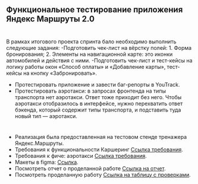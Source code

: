 ## Функциональное тестирование приложения Яндекс Маршруты 2.0 
#
В рамках итогового проекта спринта бало необходимо выполнить следующие задания:
-Подготовить чек-лист на вёрстку полей: 1. Форма бронирования; 2. Элементы на навигационной карте: это иконки автомобилей и действия с ними.
-Подготовить чек-лист и тест-кейсы на логику работы окон «Способ оплаты» и «Добавление карты», тест-кейсы на кнопку «Забронировать».
- Протестировать приложение и завести баг-репорты в YouTrack.
- Протестировать аэротакси: в запросах фронтенда на типы транспорта нет аэротакси. Ответ тоже приходит без него. Чтобы аэротакси отобразилось в интерфейсе, нужно перехватить ответ бэкенда, который содержит
типы транспорта, и подставить туда новый тип — аэротакси.
#
- Реализация была предоставленная на тестовом стенде тренажера Яндекс.Маршруты.
- Требования к функциональности Каршеринг [Ссылка требования](https://praktikum.notion.site/74dd6e68fda34387ac4d43137a601c6e).
- Требования к фиче: аэротакси [Ссылка требования](https://praktikum.notion.site/c7047612320a42d19d8a6289cf0b3efa).
- Макеты в figma: [Ссылка](https://www.figma.com/design/42mNwme0cBfZwNZUIcN1mh/Яндекс.Маршруты?node-id=2-18586).
- Посмотреть отчет о проделанной работе [Ссылка на отчет](https://docs.google.com/document/d/1Psf2uF_tjxF9RPJ_VYHK9jfI5CC33lzrFiStc3Jg8As/edit).
- Посмотреть проделанную работу [Ссылка на таблицу с проверками](https://docs.google.com/spreadsheets/d/17m6r7gm_NgbUdJSBLnFC1H0GhN8fH2fXeXqWDTZwfL4/edit?gid=1396138851#gid=1396138851).
